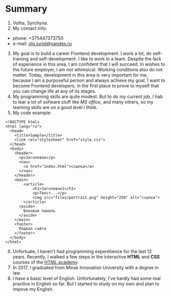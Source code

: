 # Summary

1. Volha, Syrchyna.
2.	My contact info:
  - phone: +375447373750
  - e-mail: olg.iurist@yandex.ru
3.	My goal is to build a career Frontend development. I work a lot, do self-training and self-development. I like to work in a team. Despite the lack of experience in this area, I am confident that I will succeed. In wishes to the future employer, I am not whimsical. Working conditions also do not matter. Today, development in this area is very important for me, because I am a purposeful person and always achieve my goal. I want to become Frontend developers, in the first place to prove to myself that you can change life at any of its stages.
4. My programming skills are quite modest. But to do my current job, I hab to lear a lot of sofware stuff like *MS office*, and many others, so my learning skills are on a good level i think.
5. My code example:

```
<!DOCTYPE html>
<html lang="ru">
  <head>
    <title>Sample</title>
    <link rel="stylesheet" href="style.css">
  </head>
  <body>
    <header>
      <p>Заголовок</p>
      <nav>
        <a href="index.html">ссылка</a>
      </nav>
    </header>
    <main>
        <article>
            <h1>Заголовок1</h1>
            <p>Текст...</p>
            <img src="files/portrait.png" height="250" alt="ссылка">
        </article>
      <aside>
        Боковая панель
      </aside>
    </main>
    <footer>
      Подвал сайта
    </footer>
  </body>
</html>

```

6. Unfortuale, I haven't had programming experetience for the last 12 years. Recently, I walked a few steps in the interactive **HTML** and **CSS** courses of the [HTML academy](https://htmlacademy.ru/courses).
7. In 2017, I graduated from Minsk Innovation University with a degree in law.
8. I have a basic level of English. Unfortunately, I've hardly had some real practice in English so far. But I started to study on my own and plan to impove my English.
